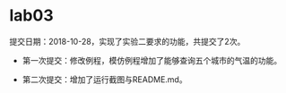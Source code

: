 # lab03
提交日期：2018-10-28，实现了实验二要求的功能，共提交了2次。
+ 第一次提交：修改例程，模仿例程增加了能够查询五个城市的气温的功能。
+ 第二次提交：增加了运行截图与README.md。

  ​

